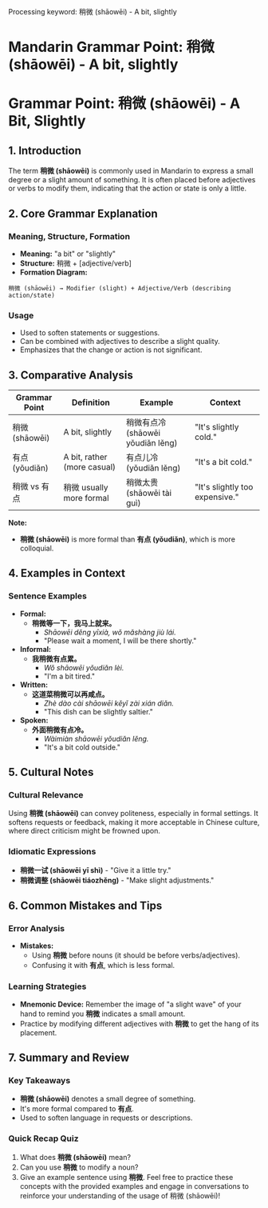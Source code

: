 Processing keyword: 稍微 (shāowēi) - A bit, slightly
# Mandarin Grammar Point: 稍微 (shāowēi) - A bit, slightly
# Grammar Point: 稍微 (shāowēi) - A Bit, Slightly
## 1. Introduction
The term **稍微 (shāowēi)** is commonly used in Mandarin to express a small degree or a slight amount of something. It is often placed before adjectives or verbs to modify them, indicating that the action or state is only a little.
## 2. Core Grammar Explanation
### Meaning, Structure, Formation
- **Meaning:** "a bit" or "slightly" 
- **Structure:** 稍微 + [adjective/verb]
- **Formation Diagram:**
  
```
稍微 (shāowēi) → Modifier (slight) + Adjective/Verb (describing action/state)
```
### Usage
- Used to soften statements or suggestions.
- Can be combined with adjectives to describe a slight quality.
- Emphasizes that the change or action is not significant.
## 3. Comparative Analysis
| Grammar Point      | Definition                  | Example                            | Context                          |
|--------------------|-----------------------------|------------------------------------|----------------------------------|
| 稍微 (shāowēi)     | A bit, slightly             | 稍微有点冷 (shāowēi yǒudiǎn lěng) | "It's slightly cold."           |
| 有点 (yǒudiǎn)     | A bit, rather (more casual) | 有点儿冷 (yǒudiǎn lěng)           | "It's a bit cold."              |
| 稍微 vs 有点       | 稍微 usually more formal    | 稍微太贵 (shāowēi tài guì)        | "It's slightly too expensive."  |
**Note:** 
- **稍微 (shāowēi)** is more formal than **有点 (yǒudiǎn)**, which is more colloquial.
## 4. Examples in Context
### Sentence Examples
- **Formal:** 
  - **稍微等一下，我马上就来。**
    - *Shāowēi děng yīxià, wǒ mǎshàng jiù lái.*
    - "Please wait a moment, I will be there shortly."
- **Informal:** 
  - **我稍微有点累。**
    - *Wǒ shāowēi yǒudiǎn lèi.*
    - "I'm a bit tired."
- **Written:** 
  - **这道菜稍微可以再咸点。**
    - *Zhè dào cài shāowēi kěyǐ zài xián diǎn.*
    - "This dish can be slightly saltier."
- **Spoken:** 
  - **外面稍微有点冷。**
    - *Wàimiàn shāowēi yǒudiǎn lěng.*
    - "It's a bit cold outside."
## 5. Cultural Notes
### Cultural Relevance
Using **稍微 (shāowēi)** can convey politeness, especially in formal settings. It softens requests or feedback, making it more acceptable in Chinese culture, where direct criticism might be frowned upon.
### Idiomatic Expressions
- **稍微一试 (shāowēi yī shì)** - "Give it a little try."
- **稍微调整 (shāowēi tiáozhěng)** - "Make slight adjustments."
## 6. Common Mistakes and Tips
### Error Analysis
- **Mistakes:**
  - Using **稍微** before nouns (it should be before verbs/adjectives).
  - Confusing it with **有点**, which is less formal.
### Learning Strategies
- **Mnemonic Device:** Remember the image of "a slight wave" of your hand to remind you **稍微** indicates a small amount.
- Practice by modifying different adjectives with **稍微** to get the hang of its placement.
## 7. Summary and Review
### Key Takeaways
- **稍微 (shāowēi)** denotes a small degree of something.
- It's more formal compared to **有点**.
- Used to soften language in requests or descriptions.
### Quick Recap Quiz
1. What does **稍微 (shāowēi)** mean?
2. Can you use **稍微** to modify a noun?
3. Give an example sentence using **稍微**. 
Feel free to practice these concepts with the provided examples and engage in conversations to reinforce your understanding of the usage of 稍微 (shāowēi)!
